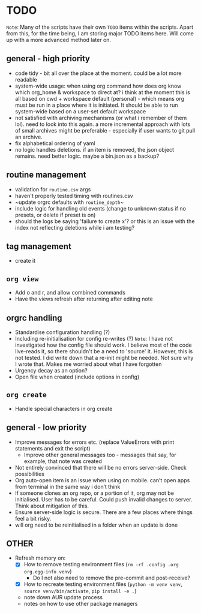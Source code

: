 # TODO

`Note`: Many of the scripts have their own `TODO` items within the scripts. Apart from this, for the time being, I am storing major TODO items here. Will come up with a more advanced method later on.

## general - high priority

- code tidy - bit all over the place at the moment. could be a lot more readable
- system-wide usage: when using org command how does org know which org_home & workspace to direct at? i think at the moment this is all based on cwd + workspace default (personal) - which means org must be run in a place where it is initiated. It should be able to run system-wide based on a user-set default workspace
- not satisfied with archiving mechanisms (or what i remember of them lol). need to look into this again. a more incremental approach with lots of small archives might be preferable - especially if user wants to git pull an archive.
- fix alphabetical ordering of yaml
- no logic handles deletions. if an item is removed, the json object remains. need better logic. maybe a bin.json as a backup?

## routine management

- validation for `routine.csv` args
- haven't properly tested timing with routines.csv
- ~update orgrc defaults with `routine_depth`~
- include logic for handling old events (change to unknown status if no presets, or delete if preset is on)
- should the logs be saying 'failure to create x'? or this is an issue with the index not reflecting deletions while i am testing?

## tag management

- create it

## `org view`

- Add o and r, and allow combined commands
- Have the views refresh after returning after editing note

## orgrc handling

- Standardise configuration handling (?)
- Including re-initialisation for config re-writes (?)
`Note`: I have not investigated how the config file should work. I believe most of the code live-reads it, so there shouldn't be a need to 'source' it. However, this is not tested. I did write down that a re-init might be needed. Not sure why I wrote that. Makes me worried about what I have forgotten
- Urgency decay as an option?
- Open file when created (include options in config)

## `org create`

- Handle special characters in org create

## general - low priority

- Improve messages for errors etc. (replace ValueErrors with print statements and exit the script)
  - Improve other general messages too - messages that say, for example, that note was created
- Not entirely convinced that there will be no errors server-side. Check possibilities
- Org auto-open item is an issue when using on mobile. can’t open apps from terminal in the same way i don’t think
- If someone clones an org repo, or a portion of it, org may not be initialised. User has to be careful. Could push invalid changes to server. Think about mitigation of this.
- Ensure server-side logic is secure. There are a few places where things feel a bit risky.
- will org need to be reinitialised in a folder when an update is done

## OTHER

- Refresh memory on:
  - [X] How to remove testing environment files (`rm -rf .config .org org.egg-info venv`)
    - Do I not also need to remove the pre-commit and post-receive?
  - [X] How to recreate testing environment files (`python -m venv venv`, `source venv/bin/activate`, `pip install -e .`)
  - note down AUR update process
  - notes on how to use other package managers
